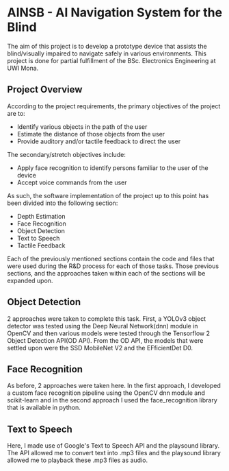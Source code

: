 # AINSB - AI Navigation System for the Blind
The aim of this project is to develop a prototype device that assists the blind/visually impaired to navigate safely in various environments. This project is done for partial fulfillment of the BSc. Electronics Engineering at UWI Mona.

## Project Overview
According to the project requirements, the primary objectives of the project are to:
* Identify various objects in the path of the user
* Estimate the distance of those objects from the user
* Provide auditory and/or tactile feedback to direct the user

The secondary/stretch objectives include:
* Apply face recognition to identify persons familiar to the user of the device 
* Accept voice commands from the user 

As such, the software implementation of the project up to this point has been divided into the following section:
* Depth Estimation
* Face Recognition
* Object Detection
* Text to Speech
* Tactile Feedback

Each of the previously mentioned sections contain the code and files that were used during the R&D process for each of those tasks. Those previous sections, and the approaches taken within each of the sections will be expanded upon.

## Object Detection
2 approaches were taken to complete this task. First, a YOLOv3 object detector was tested using the Deep Neural Network(dnn) module in OpenCV and then various models were tested through the Tensorflow 2 Object Detection API(OD API). From the OD API, the models that were settled upon were the SSD MobileNet V2 and the EFficientDet D0.

## Face Recognition
As before, 2 approaches were taken here. In the first approach, I developed a custom face recognition pipeline using the OpenCV dnn module and scikit-learn and in the second approach I used the face_recognition library that is available in python.

## Text to Speech
Here, I made use of Google's Text to Speech API and the playsound library. The API allowed me to convert text into .mp3 files and the playsound library allowed me to playback these .mp3 files as audio.

